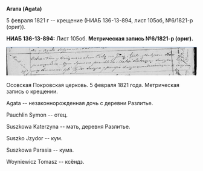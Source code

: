 **Агата (Agata)**

5 февраля 1821 г -- крещение (НИАБ 136-13-894, лист 105об, №6/1821-р
(ориг)).

**НИАБ 136-13-894:** Лист 105об. **Метрическая запись №6/1821-р
(ориг).**

![](./media/3f225ec84c16ffa3c0ffa6025bcca909ee7ead9f.png)

Осовская Покровская церковь. 5 февраля 1821 года. Метрическая запись о
крещении.

Agata -- незаконнорожденная дочь с деревни Разлитье.

Pauchlin Symon -- отец.

Suszkowa Katerzyna -- мать, деревня Разлитье.

Suszko Jzydor -- кум.

Suszkowa Parasia -- кума.

Woyniewicz Tomasz -- ксёндз.
